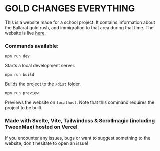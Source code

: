 # GOLD CHANGES EVERYTHING
This is a website made for a school project. It contains information about the Ballarat gold rush, and immigration to that area during that time. The website is live [here](https://gold-ir.vercel.app/).

### Commands available:
```
npm run dev
```
Starts a local development server.
```
npm run build
```
Builds the project to the `/dist` folder.
```
npm run preview
```
Previews the website on `localhost`. Note that this command requires the project to be built.
### Made with Svelte, Vite, Tailwindcss & Scrollmagic (including TweenMax) hosted on Vercel
If you encounter any issues, bugs or want to suggest something to the website, don't hesitate to open an issue!
